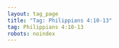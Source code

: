 ```yaml
---
layout: tag_page
title: "Tag: Philippians 4:10-13"
tag: Philippians 4:10-13
robots: noindex
---
```

